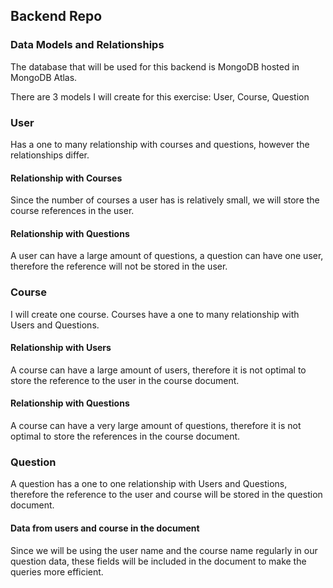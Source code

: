 ## Backend Repo

### Data Models and Relationships

The database that will be used for this backend is MongoDB hosted in MongoDB Atlas.

There are 3 models I will create for this exercise: User, Course, Question

### User

Has a one to many relationship with courses and questions, however the relationships differ.

#### Relationship with Courses

Since the number of courses a user has is relatively small, we will store the course references in the user.

#### Relationship with Questions

A user can have a large amount of questions, a question can have one user, therefore the reference will not be stored in the user.

### Course

I will create one course. Courses have a one to many relationship with Users and Questions.

#### Relationship with Users

A course can have a large amount of users, therefore it is not optimal to store the reference to the user in the course document.

#### Relationship with Questions

A course can have a very large amount of questions, therefore it is not optimal to store the references in the course document.

### Question

A question has a one to one relationship with Users and Questions, therefore the reference to the user and course will be stored in the question document.

#### Data from users and course in the document

Since we will be using the user name and the course name regularly in our question data, these fields will be included in the document to make the queries more efficient.
